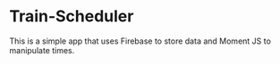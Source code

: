 # Train-Scheduler

This is a simple app that uses Firebase to store data and Moment JS to manipulate times.
